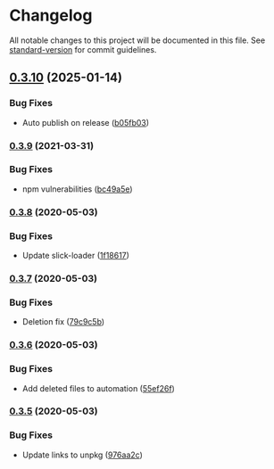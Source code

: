 # Changelog

All notable changes to this project will be documented in this file. See [standard-version](https://github.com/conventional-changelog/standard-version) for commit guidelines.

## [0.3.10](https://github.com/Zenoo/moving-cost-calculator/compare/v0.3.9...v0.3.10) (2025-01-14)


### Bug Fixes

* Auto publish on release ([b05fb03](https://github.com/Zenoo/moving-cost-calculator/commit/b05fb03f42c48154650af63f097a78b13b706f71))

### [0.3.9](https://github.com/Zenoo/moving-cost-calculator/compare/v0.3.8...v0.3.9) (2021-03-31)


### Bug Fixes

* npm vulnerabilities ([bc49a5e](https://github.com/Zenoo/moving-cost-calculator/commit/bc49a5e3ed8cf0af24d25285090a797abfb2cf6c))

### [0.3.8](https://github.com/Zenoo/moving-cost-calculator/compare/v0.3.7...v0.3.8) (2020-05-03)


### Bug Fixes

* Update slick-loader ([1f18617](https://github.com/Zenoo/moving-cost-calculator/commit/1f186172984d73c5f42097980fe02d8e465b9cf5))

### [0.3.7](https://github.com/Zenoo/moving-cost-calculator/compare/v0.3.6...v0.3.7) (2020-05-03)


### Bug Fixes

* Deletion fix ([79c9c5b](https://github.com/Zenoo/moving-cost-calculator/commit/79c9c5b64df2c919af5d6529879e3cbcdd5d16a6))

### [0.3.6](https://github.com/Zenoo/moving-cost-calculator/compare/v0.3.5...v0.3.6) (2020-05-03)


### Bug Fixes

* Add deleted files to automation ([55ef26f](https://github.com/Zenoo/moving-cost-calculator/commit/55ef26faf3a9b5a6390e9a4ba46abe76d5f1ca6f))

### [0.3.5](https://github.com/Zenoo/moving-cost-calculator/compare/v0.3.4...v0.3.5) (2020-05-03)


### Bug Fixes

* Update links to unpkg ([976aa2c](https://github.com/Zenoo/moving-cost-calculator/commit/976aa2c6d47b44e7adb3020e3df0f6c46b685cbe))
